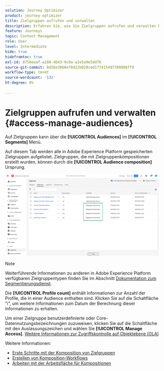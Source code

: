 ```yaml
---
solution: Journey Optimizer
product: journey optimizer
title: Zielgruppen aufrufen und verwalten
description: Erfahren Sie, wie Sie Zielgruppen aufrufen und verwalten können.
feature: Journeys
topic: Content Management
role: User
level: Intermediate
hide: true
hidefromtoc: true
exl-id: 0758eeaf-a188-4b43-9c9a-a2e5a9e5dd76
source-git-commit: 8d56e3060e78422b028ced17f415497789908ff9
workflow-type: tm+mt
source-wordcount: '132'
ht-degree: 0%

---
```


# Zielgruppen aufrufen und verwalten {#access-manage-audiences}

Auf Zielgruppen kann über die **[!UICONTROL Audiences]** im **[!UICONTROL Segments]** Menü.

Auf diesem Tab werden alle in Adobe Experience Platform gespeicherten Zielgruppen aufgelistet. Zielgruppen, die mit Zielgruppenkompositionen erstellt wurden, können durch die **[!UICONTROL Audience composition]** Ursprung.

![](assets/audiences-list.png)

>[!NOTE]
>
>Weiterführende Informationen zu anderen in Adobe Experience Platform verfügbaren Zielgruppentypen finden Sie im Abschnitt [Dokumentation zum Segmentierungsdienst](https://experienceleague.adobe.com/docs/experience-platform/segmentation/ui/overview.html).

Die **[!UICONTROL Profile count]** enthält Informationen zur Anzahl der Profile, die in einer Audience enthalten sind. Klicken Sie auf die Schaltfläche &quot;i&quot;, um weitere Informationen zum Datum der Berechnung dieser Informationen zu erhalten.

Um einer Zielgruppe benutzerdefinierte oder Core-Datennutzungsbezeichnungen zuzuweisen, klicken Sie auf die Schaltfläche mit den Auslassungszeichen und wählen Sie **[!UICONTROL Manage Access]**. [Weitere Informationen zur Zugriffskontrolle auf Objektebene (OLA)](../administration/object-based-access.md)

<!--
-edit an audience?
-->

Weitere Informationen:

* [Erste Schritte mit der Komposition von Zielgruppen](get-started-audience-orchestration.md)
* [Erstellen von Komposition-Workflows](create-compositions.md)
* [Arbeiten mit der Arbeitsfläche für Kompositionen](composition-canvas.md)
